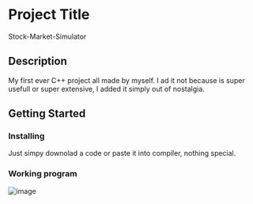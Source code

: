 # Project Title

Stock-Market-Simulator

## Description

My first ever C++ project all made by myself. I ad it not because is super usefull or super extensive, I added it simply out of nostalgia.

## Getting Started

### Installing

Just simpy downolad a code or paste it into compiler, nothing special.

### Working program

![image](https://github.com/user-attachments/assets/3e8865cd-ebad-41d9-904c-1abd1fcf867a)
